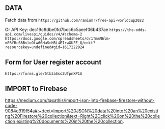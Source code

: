 ## DATA
Fetch data from 
```https://github.com/raminmr/free-api-worldcup2022```

Or
API Key: dec19c8dbe0fd7bcc6c5aeef06b437ae
```https://the-odds-api.com/liveapi/guides/v4/#schema-2```
```https://docs.google.com/spreadsheets/d/1TmmN6lm-mP8YRc68BvloOtw66HaSnHBL4EIrwGUFF_Q/edit?resourcekey=undefined#gid=1617222924```

## Form for User register account 
```https://forms.gle/5tb3aSsc3UfpnXP1A```

## IMPORT to Firebase
https://medium.com/@xathis/import-json-into-firebase-firestore-without-code-9084e919f54a#:~:text=Import%20JSON%20data%20into%20an%20existing%20Firestore%20collection&text=Right%2Dclick%20on%20the%20collection,existing%20documents%20in%20the%20collection.
